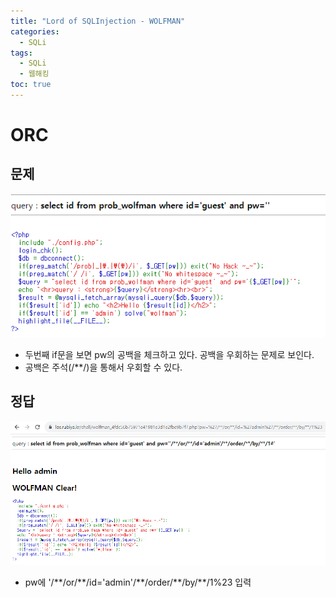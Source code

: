 ```yaml
---
title: "Lord of SQLInjection - WOLFMAN"
categories: 
  - SQLi
tags:
  - SQLi
  - 웹해킹
toc: true
---
```


# ORC
## 문제
![img](/assets/images/los/wolfman1.png)

- 두번째 if문을 보면 pw의 공백을 체크하고 있다. 공백을 우회하는 문제로 보인다.
- 공백은 주석(/&#42;&#42;/)을 통해서 우회할 수 있다.

## 정답
![img](/assets/images/los/wolfman2.png)

- pw에 '/&#42;&#42;/or/&#42;&#42;/id='admin'/&#42;&#42;/order/&#42;&#42;/by/&#42;&#42;/1%23 입력

